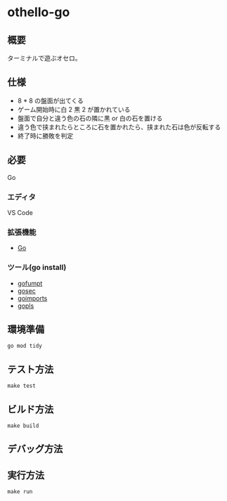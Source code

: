 # othello-go

## 概要
ターミナルで遊ぶオセロ。

## 仕様
- 8 \* 8 の盤面が出てくる
- ゲーム開始時に白 2 黒 2 が置かれている
- 盤面で自分と違う色の石の隣に黒 or 白の石を置ける
- 違う色で挟まれたらところに石を置かれたら、挟まれた石は色が反転する
- 終了時に勝敗を判定

## 必要
Go

### エディタ
VS Code

### 拡張機能
- [Go](https://marketplace.visualstudio.com/items?itemName=golang.Go)

### ツール(go install)
- [gofumpt](https://github.com/mvdan/gofumpt)
- [gosec](https://github.com/securego/gosec)
- [goimports](https://pkg.go.dev/golang.org/x/tools/cmd/goimports)
- [gopls](https://github.com/golang/tools/blob/master/gopls/README.md)

## 環境準備
```
go mod tidy
```

## テスト方法
```
make test
```

## ビルド方法
```
make build
```

## デバッグ方法

## 実行方法
```
make run
```
